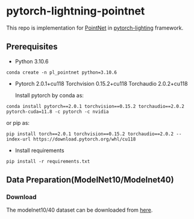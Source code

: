 # pytorch-lightning-pointnet
This repo is implementation for [PointNet](https://openaccess.thecvf.com/content_cvpr_2017/papers/Qi_PointNet_Deep_Learning_CVPR_2017_paper.pdf) in [pytorch-lighting](https://github.com/Lightning-AI/pytorch-lightning) framework.

## Prerequisites
- Python 3.10.6
```
conda create -n pl_pointnet python=3.10.6
```
- Pytorch 2.0.1+cu118 Torchvision 0.15.2+cu118 Torchaudio 2.0.2+cu118
  
  Install pytorch by conda as:
  
```
conda install pytorch==2.0.1 torchvision==0.15.2 torchaudio==2.0.2 pytorch-cuda=11.8 -c pytorch -c nvidia 
```

 
  or pip as:
  
  
```
pip install torch==2.0.1 torchvision==0.15.2 torchaudio==2.0.2 --index-url https://download.pytorch.org/whl/cu118
```
- Install requirements
```
pip install -r requirements.txt
```

## Data Preparation(ModelNet10/Modelnet40)
### Download
The modelnet10/40 dataset can be downloaded from [here](https://github.com/yanx27/Pointnet_Pointnet2_pytorch?tab=readme-ov-file).
